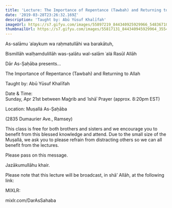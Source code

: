 ```yaml
---
title: 'Lecture: The Importance of Repentance (Tawbah) and Returning to Allah'
date: '2019-03-28T23:26:32.169Z'
description: 'Taught by: Abū Yūsuf Khalīfah'
imageUrl: https://s7.gifyu.com/images/55897219_844340925929966_5483671075092955136_o.jpg_nc_cat101_nc_sid8024bb_nc_ohc7MyClTE_lTUAX_IXktG_nc_htscontent.fybz1-1579ca43aae29bf30.jpg
thumbnailUrl: https://s7.gifyu.com/images/55817131_844340945929964_3554704488256241664_o.jpg_nc_cat109_nc_sid8024bb_nc_ohcrF0itWrVX1kAX_rYQ4J_nc_htscontent.fybz1-1.jpg
---
```


As-salāmu ʿalaykum wa raḥmatullāhi wa barakātuh,

Bismillāh walḥamdulillāh was-ṣalātu wal-salām ʿalá Rasūl Allāh

Dār As-Ṣaḥāba presents…

The Importance of Repentance (Tawbah) and Returning to Allah

Taught by: Abū Yūsuf Khalīfah

Date & Time:  
Sunday, Apr 21st between Maġrib and ʿIshāʾ Prayer (approx. 8:20pm EST)

Location:
Muṣallá As-Ṣaḥāba

(2835 Dumaurier Ave., Ramsey)

This class is free for both brothers and sisters and we encourage you to benefit from this blessed knowledge and attend. Due to the small size of the Muṣallá, we ask you to please refrain from distracting others so we can all benefit from the lectures.

Please pass on this message.

Jazākumullāhu khair.

Please note that this lecture will be broadcast, in shā’ Allāh, at the following link:

MIXLR:

mixlr.com/DarAsSahaba
